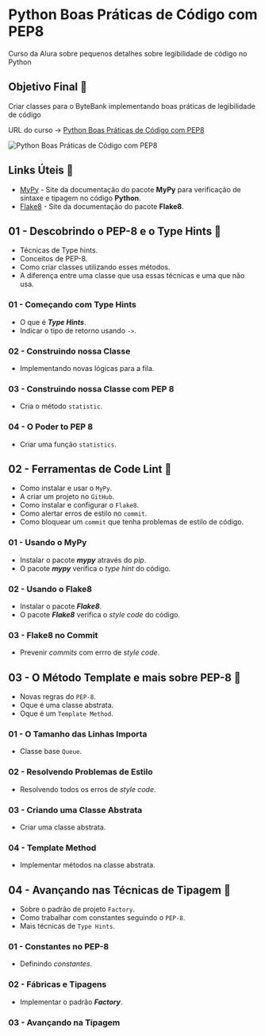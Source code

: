 # Python Boas Práticas de Código com PEP8

Curso da Alura sobre pequenos detalhes sobre legibilidade de código no Python

## Objetivo Final &#x1F3AF;

Criar classes para o ByteBank implementando boas práticas de legibilidade de código

URL do curso -> [Python Boas Práticas de Código com PEP8](https://cursos.alura.com.br/course/pep8-linters-python)

![Python Boas Práticas de Código com PEP8](https://www.alura.com.br/assets/api/share/curso-pep8-linters-python.png)

## Links Úteis &#x1F517;
* [MyPy](https://mypy.readthedocs.io/en/stable/) - Site da documentação do pacote **MyPy** para verificação de sintaxe e tipagem no código **Python**.
* [Flake8](https://flake8.pycqa.org/en/latest/) - Site da documentação do pacote **Flake8**.

## 01 - Descobrindo o PEP-8 e o Type Hints &#x1F516;
* Técnicas de Type hints.
* Conceitos de PEP-8.
* Como criar classes utilizando esses métodos.
* A diferença entre uma classe que usa essas técnicas e uma que não usa.

### 01 - Começando com Type Hints
* O que é ***Type Hints***.
* Indicar o tipo de retorno usando `->`.

### 02 - Construindo nossa Classe
* Implementando novas lógicas para a fila.

### 03 - Construindo nossa Classe com PEP 8
* Cria o método `statistic`.

### 04 - O Poder to PEP 8
* Criar uma função `statistics`.

## 02 - Ferramentas de Code Lint &#x1F516;
* Como instalar e usar o `MyPy`.
* A criar um projeto no `GitHub`.
* Como instalar e configurar o `Flake8`.
* Como alertar erros de estilo no `commit`.
* Como bloquear um `commit` que tenha problemas de estilo de código.

### 01 - Usando o MyPy
* Instalar o pacote ***mypy*** através do *pip*.
* O pacote ***mypy*** verifica o *type hint* do código.

### 02 - Usando o Flake8
* Instalar o pacote ***Flake8***.
* O pacote ***Flake8*** verifica o *style code* do código.

### 03 - Flake8 no Commit
* Prevenir *commits* com errro de *style code*.

## 03 - O Método Template e mais sobre PEP-8 &#x1F516;
* Novas regras do `PEP-8`.
* Oque é uma classe abstrata.
* Oque é um `Template Method`.

### 01 - O Tamanho das Linhas Importa
* Classe base `Queue`.

### 02 - Resolvendo Problemas de Estilo
* Resolvendo todos os erros de *style code*.

### 03 - Criando uma Classe Abstrata
* Criar uma classe abstrata.

### 04 - Template Method
* Implementar métodos na classe abstrata.

## 04 - Avançando nas Técnicas de Tipagem &#x1F516;
* Sobre o padrão de projeto `Factory`.
* Como trabalhar com constantes seguindo o `PEP-8`.
* Mais técnicas de `Type Hints`.

### 01 - Constantes no PEP-8
* Definindo *constantes*.

### 02 - Fábricas e Tipagens
* Implementar o padrão ***Factory***.

### 03 - Avançando na Tipagem